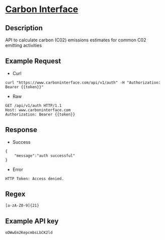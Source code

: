 # [Carbon Interface](https://docs.carboninterface.com/#/)

## __Description__
API to calculate carbon (C02) emissions estimates for common C02 emitting activities

## __Example Request__
* Curl
```
curl "https://www.carboninterface.com/api/v1/auth" -H "Authorization: Bearer {{token}}"
```

* Raw
```
GET /api/v1/auth HTTP/1.1
Host: www.carboninterface.com
Authorization: Bearer {{token}}
```

## __Response__
* Success
```
{
    "message":"auth successful"
}
```
* Error
```
HTTP Token: Access denied.
```
## __Regex__
```
[a-zA-Z0-9]{21}
```

## __Example API key__
```
oDWwEm2KepcmbsLbCK2ld
```